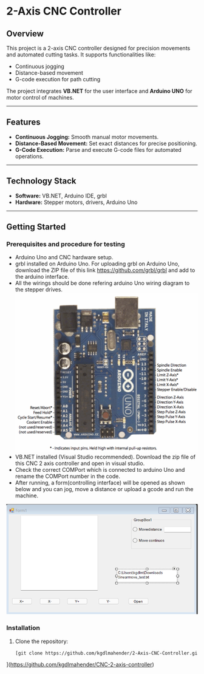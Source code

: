 # 2-Axis CNC Controller  

## Overview  
This project is a 2-axis CNC controller designed for precision movements and automated cutting tasks. It supports functionalities like:  
- Continuous jogging  
- Distance-based movement  
- G-code execution for path cutting  

The project integrates **VB.NET** for the user interface and **Arduino UNO** for motor control of machines.  

---

## Features  
- **Continuous Jogging:** Smooth manual motor movements.  
- **Distance-Based Movement:** Set exact distances for precise positioning.  
- **G-Code Execution:** Parse and execute G-code files for automated operations.  

---

## Technology Stack  
- **Software:** VB.NET, Arduino IDE, grbl
- **Hardware:** Stepper motors, drivers, Arduino Uno  

---

## Getting Started  

### Prerequisites and procedure for testing
- Arduino Uno and CNC hardware setup.  
- grbl installed on Arduino Uno. For uploading grbl on Arduino Uno, download the ZIP file of this link https://github.com/grbl/grbl and add to the arduino interface.
- All the wirings should be done refering arduino Uno wiring diagram to the stepper drives.
![GRBL Pin Layout](https://github.com/kgdlmahender/CNC-2-axis-controller/raw/master/Grbl_Pin_Layout.webp)
- VB.NET installed (Visual Studio recommended). Download the zip file of this CNC 2 axis controller and open in visual studio.
- Check the correct COMPort which is connected to arduino Uno and rename the COMPort number in the code.
- After running, a form(controlling interface) will be opened as shown below and you can jog, move a distance or upload a gcode and run the machine.

![Form Photo](https://github.com/kgdlmahender/CNC-2-axis-controller/raw/master/form_photo.png)



### Installation  
1. Clone the repository:  
   ```bash
   [git clone https://github.com/kgdlmahender/2-Axis-CNC-Controller.git
](https://github.com/kgdlmahender/CNC-2-axis-controller)
